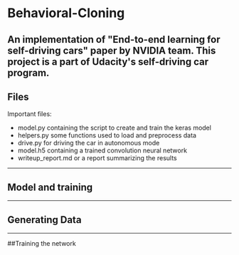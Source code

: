 # Behavioral-Cloning
An implementation of "End-to-end learning for self-driving cars" paper by NVIDIA team. This project is a part of Udacity's self-driving car program.
---
## Files
Important files:
* model.py containing the script to create and train the keras model
* helpers.py some functions used to load and preprocess data
* drive.py for driving the car in autonomous mode
* model.h5 containing a trained convolution neural network 
* writeup_report.md or a report summarizing the results   
---
## Model and training


---
## Generating Data

---
##Training the network
